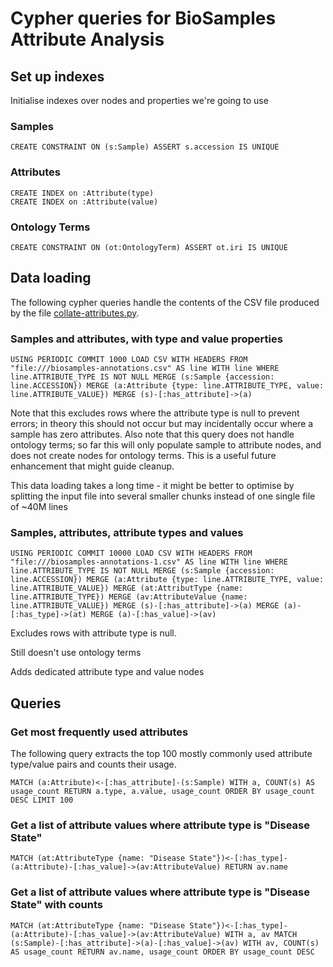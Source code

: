 # Cypher queries for BioSamples Attribute Analysis

## Set up indexes

Initialise indexes over nodes and properties we're going to use

### Samples

~~~~
CREATE CONSTRAINT ON (s:Sample) ASSERT s.accession IS UNIQUE
~~~~

### Attributes

~~~~
CREATE INDEX on :Attribute(type)
CREATE INDEX on :Attribute(value)
~~~~

### Ontology Terms

~~~~
CREATE CONSTRAINT ON (ot:OntologyTerm) ASSERT ot.iri IS UNIQUE
~~~~

## Data loading

The following cypher queries handle the contents of the CSV file produced by the file [collate-attributes.py](/blob/master/collate-attributes.py).

### Samples and attributes, with type and value properties

~~~~
USING PERIODIC COMMIT 1000 LOAD CSV WITH HEADERS FROM "file:///biosamples-annotations.csv" AS line WITH line WHERE line.ATTRIBUTE_TYPE IS NOT NULL MERGE (s:Sample {accession: line.ACCESSION}) MERGE (a:Attribute {type: line.ATTRIBUTE_TYPE, value: line.ATTRIBUTE_VALUE}) MERGE (s)-[:has_attribute]->(a)
~~~~

Note that this excludes rows where the attribute type is null to prevent errors; in theory this should not occur but may incidentally occur where a sample has zero attributes.  Also note that this query does not handle ontology terms; so far this will only populate sample to attribute nodes, and does not create nodes for ontology terms.  This is a useful future enhancement that might guide cleanup.

This data loading takes a long time - it might be better to optimise by splitting the input file into several smaller chunks instead of one single file of ~40M lines

### Samples, attributes, attribute types and values

~~~~
USING PERIODIC COMMIT 10000 LOAD CSV WITH HEADERS FROM "file:///biosamples-annotations-1.csv" AS line WITH line WHERE line.ATTRIBUTE_TYPE IS NOT NULL MERGE (s:Sample {accession: line.ACCESSION}) MERGE (a:Attribute {type: line.ATTRIBUTE_TYPE, value: line.ATTRIBUTE_VALUE}) MERGE (at:AttributType {name: line.ATTRIBUTE_TYPE}) MERGE (av:AttributeValue {name: line.ATTRIBUTE_VALUE}) MERGE (s)-[:has_attribute]->(a) MERGE (a)-[:has_type]->(at) MERGE (a)-[:has_value]->(av)
~~~~

Excludes rows with attribute type is null.

Still doesn't use ontology terms

Adds dedicated attribute type and value nodes

## Queries

### Get most frequently used attributes

The following query extracts the top 100 mostly commonly used attribute type/value pairs and counts their usage.

~~~~
MATCH (a:Attribute)<-[:has_attribute]-(s:Sample) WITH a, COUNT(s) AS usage_count RETURN a.type, a.value, usage_count ORDER BY usage_count DESC LIMIT 100
~~~~

### Get a list of attribute values where attribute type is "Disease State"

~~~~
MATCH (at:AttributeType {name: "Disease State"})<-[:has_type]-(a:Attribute)-[:has_value]->(av:AttributeValue) RETURN av.name
~~~~

### Get a list of attribute values where attribute type is "Disease State" with counts

~~~~
MATCH (at:AttributeType {name: "Disease State"})<-[:has_type]-(a:Attribute)-[:has_value]->(av:AttributeValue) WITH a, av MATCH (s:Sample)-[:has_attribute]->(a)-[:has_value]->(av) WITH av, COUNT(s) AS usage_count RETURN av.name, usage_count ORDER BY usage_count DESC
~~~~